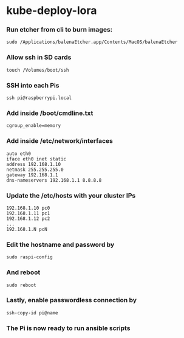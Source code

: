 # kube-deploy-lora


### Run etcher from cli to burn images:
```
sudo /Applications/balenaEtcher.app/Contents/MacOS/balenaEtcher
```

### Allow ssh in SD cards
```
touch /Volumes/boot/ssh
```

### SSH into each Pis
```
ssh pi@raspberrypi.local
```

### Add inside /boot/cmdline.txt
```
cgroup_enable=memory
```

### Add inside /etc/network/interfaces
```
auto eth0
iface eth0 inet static
address 192.168.1.10
netmask 255.255.255.0
gateway 192.168.1.1
dns-nameservers 192.168.1.1 8.8.8.8
```

### Update the /etc/hosts with your cluster IPs
```
192.168.1.10 pc0
192.168.1.11 pc1
192.168.1.12 pc2
...
192.168.1.N pcN
```

### Edit the hostname and password by
```
sudo raspi-config
```

### And reboot
```
sudo reboot
```

### Lastly, enable passwordless connection by
```
ssh-copy-id pi@name
```

### The Pi is now ready to run ansible scripts
